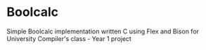 # Boolcalc
Simple Boolcalc implementation written C using Flex and Bison for University Compiler's class - Year 1 project 
